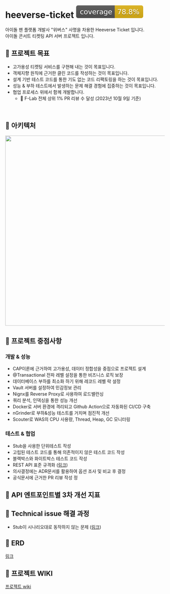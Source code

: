 # heeverse-ticket ![Coverage](.github/badges/jacoco.svg)
아이돌 팬 플랫폼 개발사 "위버스" 사명을 차용한 Heeverse Ticket 입니다.<br>
아이돌 콘서트 티켓팅 API 서버 프로젝트 입니다.

## 🎫 프로젝트 목표

- 고가용성 티켓팅 서비스를 구현해 내는 것이 목표입니다.
- 객체지향 원칙에 근거한 클린 코드를 작성하는 것이 목표입니다.
- 설계 기반 테스트 코드를 통한 기도 없는 코드 리팩토링을 하는 것이 목표입니다.
- 성능 & 부하 테스트에서 발생하는 문제 해결 경험에 집중하는 것이 목표입니다.
- 협업 프로세스 위에서 함께 개발합니다.
    - 📌 F-Lab 전체 상위 1% PR 리뷰 수 달성 (2023년 10월 9일 기준)


<br>

## 🎫 아키텍처


<img src="https://github.com/f-lab-edu/heeverse-ticket/assets/45592236/b4614540-1609-4263-8b96-4135ca219c9e" width="700" height="600"/>

## 🎫 프로젝트 중점사항

### 개발 & 성능

- CAP이론에 근거하여 고가용성, 데이터 정합성을 중점으로 프로젝트 설계
- @Transactional 전파 레벨 설정을 통한 비즈니스 로직 보장
- 데이터베이스 부하를 최소화 하기 위해 레코드 레벨 락 설정
- Vault 서버를 설정하여 민감정보 관리
- Nignx를 Reverse Proxy로 사용하여 로드밸런싱
- 쿼리 분석, 인덱싱을 통한 성능 개선
- Docker로 서버 환경에 격리되고 Github Action으로 자동화된 CI/CD 구축
- nGrinder로 부하&성능 테스트를 거치며 점진적 개선
- Scouter로 WAS의 CPU 사용량, Thread, Heap, GC 모니터링

### 테스트 & 협업

- Stub을 사용한 단위테스트 작성
- 고립된 테스트 코드를 통해 의존적이지 않은 테스트 코드 작성
- 블랙박스와 화이트박스 테스트 코드 작성
- REST API 표준 규격화 ([링크](http://223.130.136.161:8080/docs/index.html))
- 의사결정에는 ADR문서를 활용하여 옵션 조사 및 비교 후 결정
- 공식문서에 근거한 PR 리뷰 작성
  정

## 🎫 API 엔트포인트별 3차 개선 지표



## 🎫 Technical issue 해결 과정
- Stub이 시나리오대로 동작하지 않는 문제 ([링크](https://guui-dev-lee.tistory.com/15))

## 🎫 ERD
[링크](https://www.erdcloud.com/d/apAy7QL9TrN6WsDij)


## 🎫 프로젝트 WIKI
[프로젝트 wiki](https://github.com/f-lab-edu/heeverse-ticket/wiki)

